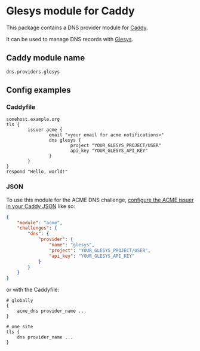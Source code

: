 Glesys module for Caddy
===========================

This package contains a DNS provider module for [Caddy](https://github.com/caddyserver/caddy). 

It can be used to manage DNS records with [Glesys](https://glesys.se).

## Caddy module name

```
dns.providers.glesys
```

## Config examples

### Caddyfile

```Caddyfile
somehost.example.org
tls {
        issuer acme {
                email "<your email for acme notifications>"
                dns glesys {
                        project "YOUR_GLESYS_PROJECT/USER"
                        api_key "YOUR_GLESYS_API_KEY"
                }
        }
}
respond "Hello, world!"
```

### JSON

To use this module for the ACME DNS challenge, [configure the ACME issuer in your Caddy JSON](https://caddyserver.com/docs/json/apps/tls/automation/policies/issuer/acme/) like so:

```json
{
	"module": "acme",
	"challenges": {
		"dns": {
			"provider": {
				"name": "glesys",
				"project": "YOUR_GLESYS_PROJECT/USER",
				"api_key": "YOUR_GLESYS_API_KEY"
			}
		}
	}
}
```

or with the Caddyfile:

```
# globally
{
	acme_dns provider_name ...
}
```

```
# one site
tls {
	dns provider_name ...
}
```
